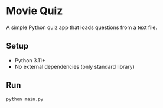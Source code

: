 # Movie Quiz

A simple Python quiz app that loads questions from a text file.

## Setup
- Python 3.11+
- No external dependencies (only standard library)

## Run
```bash
python main.py

